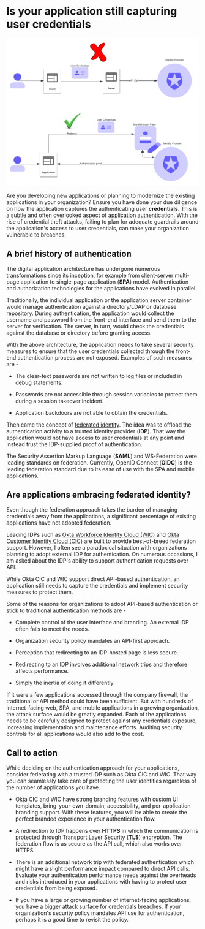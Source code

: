 # Is your application still capturing user credentials

![Authentication](../images/2024-4-11-federation.png)

Are you developing new applications or planning to modernize the existing applications in your organization? Ensure you have done your due diligence on how the application captures the authenticating user **credentials**. This is a subtle and often overlooked aspect of application authentication. With the rise of credential theft attacks, failing to plan for adequate guardrails around the application's access to user credentials, can make your organization vulnerable to breaches.

## A brief history of authentication

The digital application architecture has undergone numerous transformations since its inception, for example from client-server multi-page application to single-page application (**SPA**) model. Authentication and authorization technologies for the applications have evolved in parallel.

Traditionally, the individual application or the application server container would manage authentication against a directory/LDAP or database repository. During authentication, the application would collect the username and password from the front-end interface and send them to the server for verification. The server, in turn, would check the credentials against the database or directory before granting access.

With the above architecture, the application needs to take several security measures to ensure that the user credentials collected through the front-end authentication process are not exposed. Examples of such measures are -

* The clear-text passwords are not written to log files or included in debug statements.

* Passwords are not accessible through session variables to protect them during a session takeover incident.

* Application backdoors are not able to obtain the credentials.

Then came the concept of [federated identity](https://www.okta.com/identity-101/what-is-federated-identity/). The idea was to offload the authentication activity to a trusted identity provider (**IDP**). That way the application would not have access to user credentials at any point and instead trust the IDP-supplied proof of authentication. 

The Security Assertion Markup Language (**SAML**) and WS-Federation were leading standards on federation. Currently, OpenID Connect (**OIDC**) is the leading federation standard due to its ease of use with the SPA and mobile applications.

## Are applications embracing federated identity?

Even though the federation approach takes the burden of managing credentials away from the applications, a significant percentage of existing applications have not adopted federation.


Leading IDPs such as [Okta Workforce Identity Cloud (WIC)](https://www.okta.com/workforce-identity/) and [Okta Customer Identity Cloud (CIC)](https://www.okta.com/customer-identity/) are built to provide best-of-breed federation support. However, I often see a paradoxical situation with organizations planning to adopt external IDP for authentication. On numerous occasions, I am asked about the IDP's ability to support authentication requests over API. 

While Okta CIC and WIC support direct API-based authentication, an application still needs to capture the credentials and implement security measures to protect them.

Some of the reasons for organizations to adopt API-based authentication or stick to traditional authentication methods are - 

* Complete control of the user interface and branding. An external IDP often fails to meet the needs.

* Organization security policy mandates an API-first approach.

* Perception that redirecting to an IDP-hosted page is less secure. 

* Redirecting to an IDP involves additional network trips and therefore affects performance.

* Simply the inertia of doing it differently

If it were a few applications accessed through the company firewall, the traditional or API method could have been sufficient. But with hundreds of internet-facing web, SPA, and mobile applications in a growing organization, the attack surface would be greatly expanded. Each of the applications needs to be carefully designed to protect against any credentials exposure, increasing implementation and maintenance efforts. Auditing security controls for all applications would also add to the cost.	


## Call to action

While deciding on the authentication approach for your applications, consider federating with a trusted IDP such as Okta CIC and WIC. That way you can seamlessly take care of protecting the user identities regardless of the number of applications you have.

* Okta CIC and WIC have strong branding features with custom UI templates, bring-your-own-domain, accessibility, and per-application branding support. With these features, you will be able to create the perfect branded experience in your authentication flow.

* A redirection to IDP happens over **HTTPS** in which the communication is protected through Transport Layer Security (**TLS**) encryption. The federation flow is as secure as the API call, which also works over HTTPS.

* There is an additional network trip with federated authentication which might have a slight performance impact compared to direct API calls. Evaluate your authentication performance needs against the overheads and risks introduced in your applications with having to protect user credentials from being exposed.

* If you have a large or growing number of internet-facing applications, you have a bigger attack surface for credentials breaches. If your organization's security policy mandates API use for authentication, perhaps it is a good time to revisit the policy.

